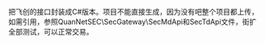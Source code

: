 把飞创的接口封装成C#版本。项目不能直接生成，因为没有吧整个项目都上传，如需引用，参照QuanNetSEC\SecGateway\SecMdApi和SecTdApi文件，街扩全部测试，可以正常交易。
